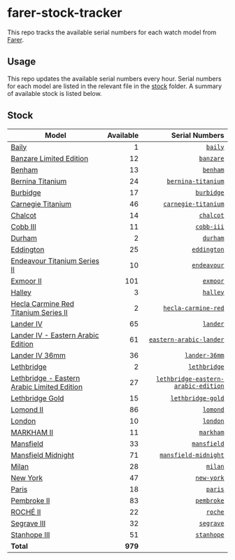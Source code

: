 # farer-stock-tracker

This repo tracks the available serial numbers for each watch model from [Farer](https://farer.com).

## Usage

This repo updates the available serial numbers every hour. Serial numbers for each model are listed in the relevant file in the [stock](./stock) folder. A summary of available stock is listed below.

## Stock

| Model | Available | Serial Numbers |
| ----- | --------: | -------------: |
| [Baily](https://usd.farer.com/products/baily) | 1 | [`baily`](./stock/baily) |
| [Banzare Limited Edition](https://usd.farer.com/products/banzare) | 12 | [`banzare`](./stock/banzare) |
| [Benham](https://usd.farer.com/products/benham) | 13 | [`benham`](./stock/benham) |
| [Bernina Titanium](https://usd.farer.com/products/bernina-titanium) | 24 | [`bernina-titanium`](./stock/bernina-titanium) |
| [Burbidge](https://usd.farer.com/products/burbidge) | 17 | [`burbidge`](./stock/burbidge) |
| [Carnegie Titanium](https://usd.farer.com/products/carnegie-titanium) | 46 | [`carnegie-titanium`](./stock/carnegie-titanium) |
| [Chalcot](https://usd.farer.com/products/chalcot) | 14 | [`chalcot`](./stock/chalcot) |
| [Cobb III](https://usd.farer.com/products/cobb-iii) | 11 | [`cobb-iii`](./stock/cobb-iii) |
| [Durham](https://usd.farer.com/products/durham) | 2 | [`durham`](./stock/durham) |
| [Eddington](https://usd.farer.com/products/eddington) | 25 | [`eddington`](./stock/eddington) |
| [Endeavour Titanium Series II](https://usd.farer.com/products/endeavour) | 10 | [`endeavour`](./stock/endeavour) |
| [Exmoor II](https://usd.farer.com/products/exmoor) | 101 | [`exmoor`](./stock/exmoor) |
| [Halley](https://usd.farer.com/products/halley) | 3 | [`halley`](./stock/halley) |
| [Hecla Carmine Red Titanium Series II](https://usd.farer.com/products/hecla-carmine-red) | 2 | [`hecla-carmine-red`](./stock/hecla-carmine-red) |
| [Lander IV](https://usd.farer.com/products/lander) | 65 | [`lander`](./stock/lander) |
| [Lander IV - Eastern Arabic Edition](https://usd.farer.com/products/eastern-arabic-lander) | 61 | [`eastern-arabic-lander`](./stock/eastern-arabic-lander) |
| [Lander IV 36mm](https://usd.farer.com/products/lander-36mm) | 36 | [`lander-36mm`](./stock/lander-36mm) |
| [Lethbridge](https://usd.farer.com/products/lethbridge) | 2 | [`lethbridge`](./stock/lethbridge) |
| [Lethbridge - Eastern Arabic Limited Edition](https://usd.farer.com/products/lethbridge-eastern-arabic-edition) | 27 | [`lethbridge-eastern-arabic-edition`](./stock/lethbridge-eastern-arabic-edition) |
| [Lethbridge Gold](https://usd.farer.com/products/lethbridge-gold) | 15 | [`lethbridge-gold`](./stock/lethbridge-gold) |
| [Lomond II](https://usd.farer.com/products/lomond) | 86 | [`lomond`](./stock/lomond) |
| [London](https://usd.farer.com/products/london) | 10 | [`london`](./stock/london) |
| [MARKHAM II](https://usd.farer.com/products/markham) | 11 | [`markham`](./stock/markham) |
| [Mansfield](https://usd.farer.com/products/mansfield) | 33 | [`mansfield`](./stock/mansfield) |
| [Mansfield Midnight](https://usd.farer.com/products/mansfield-midnight) | 71 | [`mansfield-midnight`](./stock/mansfield-midnight) |
| [Milan](https://usd.farer.com/products/milan) | 28 | [`milan`](./stock/milan) |
| [New York](https://usd.farer.com/products/new-york) | 47 | [`new-york`](./stock/new-york) |
| [Paris](https://usd.farer.com/products/paris) | 18 | [`paris`](./stock/paris) |
| [Pembroke II](https://usd.farer.com/products/pembroke) | 83 | [`pembroke`](./stock/pembroke) |
| [ROCHÉ II](https://usd.farer.com/products/roche) | 22 | [`roche`](./stock/roche) |
| [Segrave III](https://usd.farer.com/products/segrave) | 32 | [`segrave`](./stock/segrave) |
| [Stanhope III](https://usd.farer.com/products/stanhope) | 51 | [`stanhope`](./stock/stanhope) |
| **Total** | **979** | |
